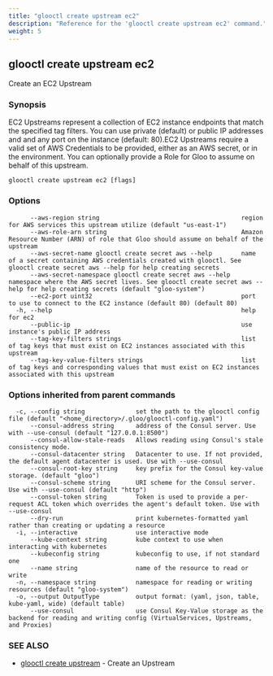 ```yaml
---
title: "glooctl create upstream ec2"
description: "Reference for the 'glooctl create upstream ec2' command."
weight: 5
---
```

## glooctl create upstream ec2

Create an EC2 Upstream

### Synopsis

EC2 Upstreams represent a collection of EC2 instance endpoints that match the specified tag filters. You can use private (default) or public IP addresses and and any port on the instance (default: 80).EC2 Upstreams require a valid set of AWS Credentials to be provided, either as an AWS secret, or in the environment. You can optionally provide a Role for Gloo to assume on behalf of this upstream.

```
glooctl create upstream ec2 [flags]
```

### Options

```
      --aws-region string                                       region for AWS services this upstream utilize (default "us-east-1")
      --aws-role-arn string                                     Amazon Resource Number (ARN) of role that Gloo should assume on behalf of the upstream
      --aws-secret-name glooctl create secret aws --help        name of a secret containing AWS credentials created with glooctl. See glooctl create secret aws --help for help creating secrets
      --aws-secret-namespace glooctl create secret aws --help   namespace where the AWS secret lives. See glooctl create secret aws --help for help creating secrets (default "gloo-system")
      --ec2-port uint32                                         port to use to connect to the EC2 instance (default 80) (default 80)
  -h, --help                                                    help for ec2
      --public-ip                                               use instance's public IP address
      --tag-key-filters strings                                 list of tag keys that must exist on EC2 instances associated with this upstream
      --tag-key-value-filters strings                           list of tag keys and corresponding values that must exist on EC2 instances associated with this upstream
```

### Options inherited from parent commands

```
  -c, --config string              set the path to the glooctl config file (default "<home_directory>/.gloo/glooctl-config.yaml")
      --consul-address string      address of the Consul server. Use with --use-consul (default "127.0.0.1:8500")
      --consul-allow-stale-reads   Allows reading using Consul's stale consistency mode.
      --consul-datacenter string   Datacenter to use. If not provided, the default agent datacenter is used. Use with --use-consul
      --consul-root-key string     key prefix for the Consul key-value storage. (default "gloo")
      --consul-scheme string       URI scheme for the Consul server. Use with --use-consul (default "http")
      --consul-token string        Token is used to provide a per-request ACL token which overrides the agent's default token. Use with --use-consul
      --dry-run                    print kubernetes-formatted yaml rather than creating or updating a resource
  -i, --interactive                use interactive mode
      --kube-context string        kube context to use when interacting with kubernetes
      --kubeconfig string          kubeconfig to use, if not standard one
      --name string                name of the resource to read or write
  -n, --namespace string           namespace for reading or writing resources (default "gloo-system")
  -o, --output OutputType          output format: (yaml, json, table, kube-yaml, wide) (default table)
      --use-consul                 use Consul Key-Value storage as the backend for reading and writing config (VirtualServices, Upstreams, and Proxies)
```

### SEE ALSO

* [glooctl create upstream](../glooctl_create_upstream)	 - Create an Upstream

